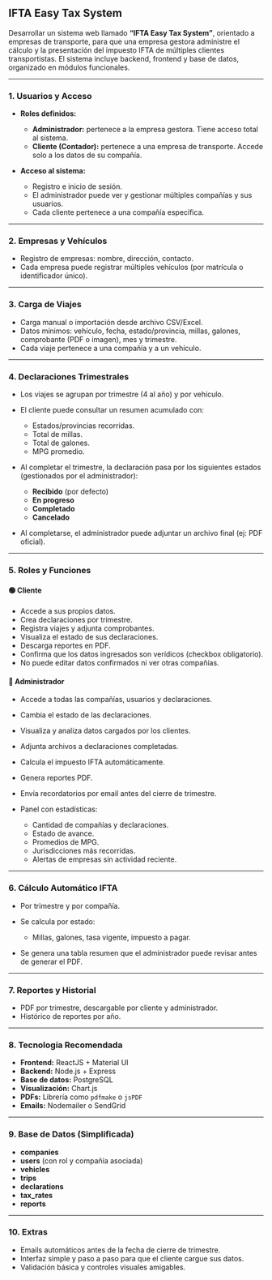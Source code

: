 ## **IFTA Easy Tax System**

Desarrollar un sistema web llamado **“IFTA Easy Tax System”**, orientado a empresas de transporte, para que una empresa gestora administre el cálculo y la presentación del impuesto IFTA de múltiples clientes transportistas. El sistema incluye backend, frontend y base de datos, organizado en módulos funcionales.

---

### 1. **Usuarios y Acceso**

* **Roles definidos:**

  * **Administrador:** pertenece a la empresa gestora. Tiene acceso total al sistema.
  * **Cliente (Contador):** pertenece a una empresa de transporte. Accede solo a los datos de su compañía.
* **Acceso al sistema:**

  * Registro e inicio de sesión.
  * El administrador puede ver y gestionar múltiples compañías y sus usuarios.
  * Cada cliente pertenece a una compañía específica.

---

### 2. **Empresas y Vehículos**

* Registro de empresas: nombre, dirección, contacto.
* Cada empresa puede registrar múltiples vehículos (por matrícula o identificador único).

---

### 3. **Carga de Viajes**

* Carga manual o importación desde archivo CSV/Excel.
* Datos mínimos: vehículo, fecha, estado/provincia, millas, galones, comprobante (PDF o imagen), mes y trimestre.
* Cada viaje pertenece a una compañía y a un vehículo.

---

### 4. **Declaraciones Trimestrales**

* Los viajes se agrupan por trimestre (4 al año) y por vehículo.
* El cliente puede consultar un resumen acumulado con:

  * Estados/provincias recorridas.
  * Total de millas.
  * Total de galones.
  * MPG promedio.
* Al completar el trimestre, la declaración pasa por los siguientes estados (gestionados por el administrador):

  * **Recibido** (por defecto)
  * **En progreso**
  * **Completado**
  * **Cancelado**
* Al completarse, el administrador puede adjuntar un archivo final (ej: PDF oficial).

---

### 5. **Roles y Funciones**

#### 🟢 Cliente

* Accede a sus propios datos.
* Crea declaraciones por trimestre.
* Registra viajes y adjunta comprobantes.
* Visualiza el estado de sus declaraciones.
* Descarga reportes en PDF.
* Confirma que los datos ingresados son verídicos (checkbox obligatorio).
* No puede editar datos confirmados ni ver otras compañías.

#### 🔵 Administrador

* Accede a todas las compañías, usuarios y declaraciones.
* Cambia el estado de las declaraciones.
* Visualiza y analiza datos cargados por los clientes.
* Adjunta archivos a declaraciones completadas.
* Calcula el impuesto IFTA automáticamente.
* Genera reportes PDF.
* Envía recordatorios por email antes del cierre de trimestre.
* Panel con estadísticas:

  * Cantidad de compañías y declaraciones.
  * Estado de avance.
  * Promedios de MPG.
  * Jurisdicciones más recorridas.
  * Alertas de empresas sin actividad reciente.

---

### 6. **Cálculo Automático IFTA**

* Por trimestre y por compañía.
* Se calcula por estado:

  * Millas, galones, tasa vigente, impuesto a pagar.
* Se genera una tabla resumen que el administrador puede revisar antes de generar el PDF.

---

### 7. **Reportes y Historial**

* PDF por trimestre, descargable por cliente y administrador.
* Histórico de reportes por año.

---

### 8. **Tecnología Recomendada**

* **Frontend:** ReactJS + Material UI
* **Backend:** Node.js + Express
* **Base de datos:** PostgreSQL
* **Visualización:** Chart.js
* **PDFs:** Librería como `pdfmake` o `jsPDF`
* **Emails:** Nodemailer o SendGrid

---

### 9. **Base de Datos (Simplificada)**

* **companies**
* **users** (con rol y compañía asociada)
* **vehicles**
* **trips**
* **declarations**
* **tax\_rates**
* **reports**

---

### 10. **Extras**

* Emails automáticos antes de la fecha de cierre de trimestre.
* Interfaz simple y paso a paso para que el cliente cargue sus datos.
* Validación básica y controles visuales amigables.

